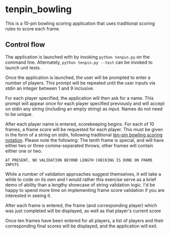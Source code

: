 # tenpin_bowling
This is a 10-pin bowling scoring application that uses traditional scoring rules to score each frame.
 
## Control flow

The application is launched with by invoking `python tenpin.py` on the command line. Alternately, `python tenpin.py --test` can be invoked to launch unit tests.

Once the application is launched, the user will be prompted to enter a number of players. This prompt will be repeated until the user inputs via stdin an integer between 1 and 9 inclusive.

For each player specified, the application will then ask for a name. This prompt will appear once for each player specified previously and will accept on stdin any string (including an empty string) as input. Names do not need to be unique.

After each player name is entered, scorekeeping begins. For each of 10 frames, a frame score will be requested for each player. This must be given in the form of a string on stdin, following traditional [ten-pin bowling scoring notation](https://www.thoughtco.com/bowling-scoring-420895 "ten-pin scoring").
Please note the following:
The tenth frame is special, and will have either two or three comma-separated throws; other frames will contain either one or two.

```AT PRESENT, NO VALIDATION BEYOND LENGTH CHECKING IS DONE ON FRAME INPUTS```

While a number of validation approaches suggest themselves, it will take a while to code on its own and I would rather this exercise serve as a brief demo of ability than a lengthy showcase of string validation logic. I'd be happy to spend more time on implementing frame score validation if you are interested in seeing it.

After each frame is entered, the frame (and corresponding player) which was just completed will be displayed, as well as that player's current score

Once ten frames have been entered for all players, a list of players and their corresponding final scores will be displayed, and the application will exit.
